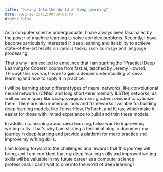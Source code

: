 ```yaml
---
title: "Diving Into the World of Deep Learning"
date: 2022-12-25T12:00:00+01:00
draft: false
---
```

As a computer science undergraduate, I have always been fascinated by the power of machine learning to solve complex problems. Recently, I have become particularly interested in deep learning and its ability to achieve state-of-the-art results on various tasks, such as image and language processing.

That's why I am excited to announce that I am starting the "Practical Deep Learning for Coders" course from fast.ai, teached by Jeremy Howard. Through this course, I hope to gain a deeper understanding of deep learning and how to apply it in practice.

I will be learning about different types of neural networks, like convolutional neural networks (CNNs) and long short-term memory (LSTM) networks, as well as techniques like backpropagation and gradient descent to optimize them. There are also numerous tools and frameworks available for building deep learning models, like TensorFlow, PyTorch, and Keras, which make it easier for those with limited experience to build and train these models.

In addition to learning about deep learning, I also want to improve my writing skills. That's why I am starting a technical blog to document my journey in deep learning and provide a platform for me to practice and improve my writing skills.

I am looking forward to the challenges and rewards that this journey will bring, and I am confident that my deep learning skills and improved writing skills will be valuable in my future career as a computer science professional. I can't wait to dive into the world of deep learning!
